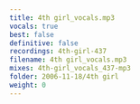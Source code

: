 ```yaml
---
title: 4th girl_vocals.mp3
vocals: true
best: false
definitive: false
recordings: 4th-girl-437
filename: 4th girl_vocals.mp3
mixes: 4th-girl_vocals_437-mp3
folder: 2006-11-18/4th girl
weight: 0
---
```

